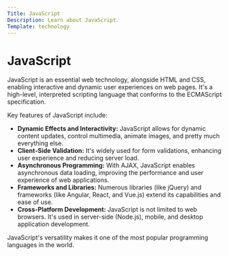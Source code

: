```yaml
---
Title: JavaScript
Description: Learn about JavaScript.
Template: technology
---
```


# JavaScript

JavaScript is an essential web technology, alongside HTML and CSS, enabling interactive and dynamic user experiences on web pages. It's a high-level, interpreted scripting language that conforms to the ECMAScript specification.

Key features of JavaScript include:

- **Dynamic Effects and Interactivity:** JavaScript allows for dynamic content updates, control multimedia, animate images, and pretty much everything else.
- **Client-Side Validation:** It's widely used for form validations, enhancing user experience and reducing server load.
- **Asynchronous Programming:** With AJAX, JavaScript enables asynchronous data loading, improving the performance and user experience of web applications.
- **Frameworks and Libraries:** Numerous libraries (like jQuery) and frameworks (like Angular, React, and Vue.js) extend its capabilities and ease of use.
- **Cross-Platform Development:** JavaScript is not limited to web browsers. It's used in server-side (Node.js), mobile, and desktop application development.

JavaScript's versatility makes it one of the most popular programming languages in the world.
